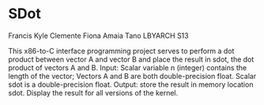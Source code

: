 # SDot
Francis Kyle Clemente
Fiona Amaia Tano
LBYARCH S13

This x86-to-C interface programming project serves to perform a dot product between vector A and vector B and place the result in sdot, the dot product of vectors A and B.
Input: Scalar variable n (integer) contains the length of the vector;  Vectors A and B are both double-precision float. Scalar sdot is a double-precision float.
Output: store the result in memory location sdot.  Display the result for all versions of the kernel.
